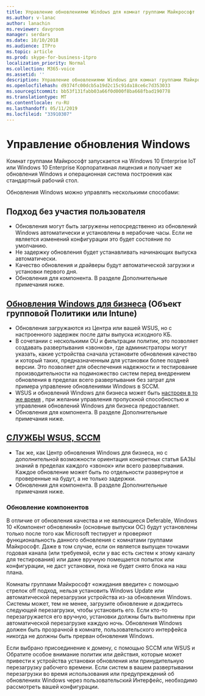 ```yaml
---
title: Управление обновлениями Windows для комнат группами Майкрософт
ms.author: v-lanac
author: lanachin
ms.reviewer: davgroom
manager: serdars
ms.date: 10/10/2018
ms.audience: ITPro
ms.topic: article
ms.prod: skype-for-business-itpro
localization_priority: Normal
ms.collection: M365-voice
ms.assetid: ''
description: Управление обновлениями Windows для комнат группами Майкрософт
ms.openlocfilehash: d9374fc00dcb5a19d2c15c91da18ce6c7d353033
ms.sourcegitcommit: bb53f131fabb03a66f0d000f8ba668fbad190778
ms.translationtype: MT
ms.contentlocale: ru-RU
ms.lasthandoff: 05/11/2019
ms.locfileid: "33910307"
---
```

# <a name="manage-windows-updates"></a>Управление обновления Windows

Комнат группами Майкрософт запускается на Windows 10 Enterprise IoT или Windows 10 Enterprise Корпоративная лицензия и получает же обновления Windows и операционная система построения как стандартный рабочий стол.

Обновления Windows можно управлять несколькими способами:

## <a name="hands-off-approach"></a>Подход без участия пользователя 
- Обновления могут быть загружены непосредственно из обновлений Windows автоматически и установлены в нерабочие часы. Если не является изменений конфигурации это будет состояние по умолчанию.
- Не задержку обновления будет устанавливать начинающих выпуска автоматически. 
- Качество обновления и драйверы будут автоматической загрузки и установки первого дня. 
- Обновления для компонента. В разделе Дополнительные примечания ниже. 

## <a name="windows-updates-for-businesshttpsdocsmicrosoftcomwindowsdeploymentupdatewaas-manage-updates-wufb-gpo-or-intune"></a>[Обновления Windows для бизнеса](https://docs.microsoft.com/windows/deployment/update/waas-manage-updates-wufb) (Объект групповой Политики или Intune)   
- Обновления загружаются из Центра или вашей WSUS, но с настроенного задержек после даты выпуска исходного КБ. 
- В сочетании с несколькими OU и фильтрации политик, это позволяет создавать развертывания «звонков», где администраторы могут указать, какие устройства сначала установите обновления качество и который таких, предназначенным для установки более поздней версии. Это позволяет для обеспечения надежности и тестирование производительности на подмножество систем перед внедрением обновления в пределах всего развертывания без затрат для примера управление обновлениями Windows в SCCM.
- WSUS и обновлений Windows для бизнеса может быть [настроен в то же время](https://docs.microsoft.com/windows/deployment/update/waas-integrate-wufb) , при желании управления пропускной способностью и управления обновлений Windows для бизнеса предоставляет.
- Обновления для компонента. В разделе Дополнительные примечания ниже.

## <a name="wsussccmhttpsdocsmicrosoftcomwindowsdeploymentupdatewaas-manage-updates-configuration-manager"></a>[СЛУЖБЫ WSUS, SCCM](https://docs.microsoft.com/windows/deployment/update/waas-manage-updates-configuration-manager)
- Так же, как Центр обновления Windows для бизнеса, но с дополнительной возможности ориентация конкретных статья БАЗЫ знаний в пределах каждого «звонок» или всего развертывания. Каждое обновление может быть по отдельности развернутое и проверенные на будут, а не только задержки. 
- Обновления для компонента. В разделе Дополнительные примечания ниже.


### <a name="feature-updates"></a>Обновление компонентов

В отличие от обновления качества и не являющиеся Deferable, Windows 10 «Компонент обновлений» (основные выпуски ОС) будут установлены только после того как Microsoft тестирует и проверяют функциональность данного обновления с комнатами группами Майкрософт. Даже в том случае, если он является выпущен точками годовая канала (или требуемой, если у вас есть систем к этому каналу для тестирования) или даже вручную помещается попыток или конфигурации, не даст установки, пока не будет снято блока на наш плана.

Комнаты группами Майкрософт «ожидания введите» с помощью стрелок off подход, нельзя установить Windows Update или автоматической перезагрузки устройства из-за обновления Windows. Системы может, тем не менее, загрузите обновление и дождитесь следующей перезагрузки, чтобы установить его. Если кто-то перезагружается его вручную, установки должны быть выполнены при автоматической перезагрузке каждую ночь. Обновления Windows должен быть прозрачной в комнате, пользовательского интерфейса никогда не должны быть прерван обновления Windows.

Если выбрано присоединение к домену, с помощью SCCM или WSUS и Обратите особое внимание политик или действия, которые может привести к устройства установки обновления или принудительную перезагрузку рабочего времени. Если систем в вашем развертывании перезагрузки во время использования или предупреждений об обновлениях Windows через пользовательский Интерфейс, необходимо рассмотреть вашей конфигурации.
